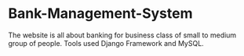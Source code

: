 # Bank-Management-System
The website is all about banking for business class of small to medium group of people. Tools used Django Framework and MySQL.
